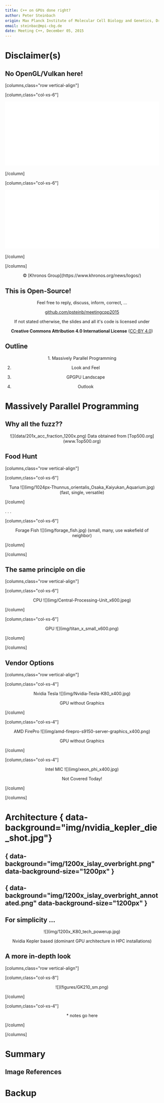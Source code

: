 ```yaml
---
title: C++ on GPUs done right?
author: Peter Steinbach
origin: Max Planck Institute of Molecular Cell Biology and Genetics, Dresden
email: steinbac@mpi-cbg.de
date: Meeting C++, December 05, 2015
---
```



# Disclaimer(s)



## No OpenGL/Vulkan here!

[columns,class="row vertical-align"]

[column,class="col-xs-6"]

![](img/OpenGL_Nov14/OpenGL_White_500px_Nov14.png)

[/column]

[column,class="col-xs-6"]

![](img/Vulkan_Mar15/Vulkan_White_500px_Mar15.png)

[/column]

[/columns]

<center>
&copy; [Khronos Group](https://www.khronos.org/news/logos/)
</center>

## This is Open-Source!

<center>
Feel free to reply, discuss, inform, correct, ...   

[github.com/psteinb/meetingcpp2015](https://github.com/psteinb/meetingcpp2015)

</center>

<center>
If not stated otherwise, the slides and all it's code is licensed under

__Creative Commons Attribution 4.0 International License__ ([CC-BY 4.0](http://creativecommons.org/licenses/by/4.0/))
</center>


## Outline

<center>
1. Massively Parallel Programming

2. Look and Feel

3. GPGPU Landscape

4. Outlook
</center>


# Massively Parallel Programming

## Why all the fuzz??

<center>
![](data/201x_acc_fraction_1200x.png)  
Data obtained from [Top500.org](www.Top500.org)
</center>

## Food Hunt

[columns,class="row vertical-align"]

[column,class="col-xs-6"]

<!-- https://commons.wikimedia.org/wiki/File:Thunnus_orientalis_(Osaka_Kaiyukan_Aquarium).jpg -->
<center>
Tuna  
![](img/1024px-Thunnus_orientalis_Osaka_Kaiyukan_Aquarium.jpg)  
(fast, single, versatile)
</center>

[/column]

. . .

[column,class="col-xs-6"]

<!-- TODO -->
<center>
Forage Fish  
![](img/forage_fish.jpg)
(small, many, use wakefield of neighbor)
</center>

[/column]

[/columns]



## The same principle on die

[columns,class="row vertical-align"]

[column,class="col-xs-6"]

<!-- TODO -->
<center>
CPU  
![](img/Central-Processing-Unit_x600.jpeg)
</center>

[/column]

[column,class="col-xs-6"]

<!-- TODO -->
<center>
GPU  
![](img/titan_x_small_x600.png)
</center>

[/column]

[/columns]


## Vendor Options

<!-- TODO: image origins -->
[columns,class="row vertical-align"]

[column,class="col-xs-4"]


<center>
Nvidia Tesla  
![](img/Nvidia-Tesla-K80_x400.jpg)

GPU without Graphics
</center>

[/column]

[column,class="col-xs-4"]

<center>
AMD FirePro  
![](img/amd-firepro-s9150-server-graphics_x400.png)

GPU without Graphics
</center>

[/column]

[column,class="col-xs-4"]

<center>
Intel MIC  
![](img/xeon_phi_x400.jpg)

Not Covered Today!
</center>

[/column]

[/columns]

<!-- http://www.theregister.co.uk/2012/05/18/inside_nvidia_kepler2_gk110_gpu_tesla/ -->
# Architecture { data-background="img/nvidia_kepler_die_shot.jpg"} 


## { data-background="img/1200x_islay_overbright.png" data-background-size="1200px" }


## { data-background="img/1200x_islay_overbright_annotated.png" data-background-size="1200px" }

## For simplicity ... 

<!-- http://www.techpowerup.com/img/14-11-17/58a.jpg -->
<center>
![](img/1200x_K80_tech_powerup.jpg)

Nvidia Kepler based
(dominant GPU architecture in HPC installations)
</center>


## A more in-depth look

[columns,class="row vertical-align"]

[column,class="col-xs-8"]

<center>
![](figures/GK210_sm.png)
</center>

[/column]

[column,class="col-xs-4"]

<center>
* notes go here
</center>

[/column]

[/columns]

# Summary

## Image References






# Backup
